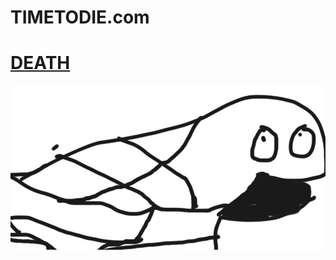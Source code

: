 # TIMETODIE.com

<head></head>
<body>
  <h1><u><b>DEATH</b></u></h1>
  <img src = "./IMG_0339.png">
</body
